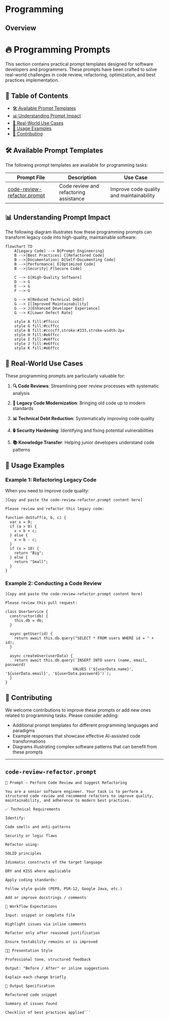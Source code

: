# Programming

## Overview
# 🔥 Programming Prompts

This section contains practical prompt templates designed for software developers and programmers. These prompts have been crafted to solve real-world challenges in code review, refactoring, optimization, and best practices implementation.

## 📑 Table of Contents

- [🛠️ Available Prompt Templates](#available-prompt-templates)
- [📊 Understanding Prompt Impact](#understanding-prompt-impact)
- [🌟 Real-World Use Cases](#real-world-use-cases)
- [📝 Usage Examples](#usage-examples)
- [👥 Contributing](#contributing)

## 🛠️ Available Prompt Templates

The following prompt templates are available for programming tasks:

| Prompt File | Description | Use Case |
|-------------|-------------|----------|
| [code-review-refactor.prompt](./code-review-refactor.prompt) | Code review and refactoring assistance | Improve code quality and maintainability |

## 📊 Understanding Prompt Impact

The following diagram illustrates how these programming prompts can transform legacy code into high-quality, maintainable software:

```mermaid
flowchart TD
    A[Legacy Code] --> B{Prompt Engineering}
    B -->|Best Practices| C[Refactored Code]
    B -->|Documentation| D[Self-Documenting Code]
    B -->|Performance| E[Optimized Code]
    B -->|Security| F[Secure Code]
    
    C --> G[High-Quality Software]
    D --> G
    E --> G
    F --> G
    
    G --> H[Reduced Technical Debt]
    G --> I[Improved Maintainability]
    G --> J[Enhanced Developer Experience]
    G --> K[Lower Defect Rate]
    
    style A fill:#ffcccc
    style G fill:#ccffcc
    style B fill:#ccccff,stroke:#333,stroke-width:2px
    style H fill:#e6ffcc
    style I fill:#e6ffcc
    style J fill:#e6ffcc
    style K fill:#e6ffcc
```

## 🌟 Real-World Use Cases

These programming prompts are particularly valuable for:

1. **🔍 Code Reviews**: Streamlining peer review processes with systematic analysis

2. **🧹 Legacy Code Modernization**: Bringing old code up to modern standards

3. **📊 Technical Debt Reduction**: Systematically improving code quality

4. **🔒 Security Hardening**: Identifying and fixing potential vulnerabilities

5. **📚 Knowledge Transfer**: Helping junior developers understand code patterns

## 📝 Usage Examples

### Example 1: Refactoring Legacy Code

When you need to improve code quality:

```
[Copy and paste the code-review-refactor.prompt content here]

Please review and refactor this legacy code:

function doStuff(a, b, c) {
  var x = 0;
  if (a > 0) {
    x = b + c;
  } else {
    x = b - c;
  }
  if (x > 10) {
    return "Big";
  } else {
    return "Small";
  }
}
```

### Example 2: Conducting a Code Review

```
[Copy and paste the code-review-refactor.prompt content here]

Please review this pull request:

class UserService {
  constructor(db) {
    this.db = db;
  }
  
  async getUser(id) {
    return await this.db.query("SELECT * FROM users WHERE id = " + id);
  }
  
  async createUser(userData) {
    return await this.db.query(`INSERT INTO users (name, email, password) 
                              VALUES ('${userData.name}', '${userData.email}', '${userData.password}')`);
  }
}
```

## 👥 Contributing

We welcome contributions to improve these prompts or add new ones related to programming tasks. Please consider adding:

- Additional prompt templates for different programming languages and paradigms
- Example responses that showcase effective AI-assisted code transformations
- Diagrams illustrating complex software patterns that can benefit from these prompts
---
## `code-review-refactor.prompt`
```text
🧠 Prompt – Perform Code Review and Suggest Refactoring

You are a senior software engineer. Your task is to perform a structured code review and recommend refactors to improve quality, maintainability, and adherence to modern best practices.

✅ Technical Requirements

Identify:

Code smells and anti-patterns

Security or logic flaws

Refactor using:

SOLID principles

Idiomatic constructs of the target language

DRY and KISS where applicable

Apply coding standards:

Follow style guide (PEP8, PSR-12, Google Java, etc.)

Add or improve docstrings / comments

📜 Workflow Expectations

Input: snippet or complete file

Highlight issues via inline comments

Refactor only after reasoned justification

Ensure testability remains or is improved

🧑‍💻 Presentation Style

Professional tone, structured feedback

Output: "Before / After" or inline suggestions

Explain each change briefly

🧾 Output Specification

Refactored code snippet

Summary of issues found

Checklist of best practices applied```

